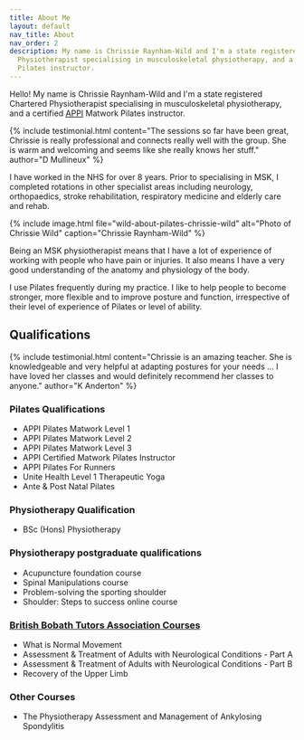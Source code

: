 ```yaml
---
title: About Me
layout: default
nav_title: About
nav_order: 2
description: My name is Chrissie Raynham-Wild and I'm a state registered Chartered
  Physiotherapist specialising in musculoskeletal physiotherapy, and a certified APPI  Matwork
  Pilates instructor.
---
```


Hello! My name is Chrissie Raynham-Wild and I'm a state registered Chartered Physiotherapist specialising in musculoskeletal physiotherapy, and a certified [<abbr title="The Australian Physiotherapy & Pilates Institute">APPI</abbr>][1] Matwork Pilates instructor.

{% include testimonial.html
    content="The sessions so far have been great, Chrissie is really professional and connects really well with the group. She is warm and welcoming and seems like she really knows her stuff."
    author="D Mullineux" %}

I have worked in the NHS for over 8 years.  Prior to specialising in MSK, I completed rotations in other specialist areas including neurology, orthopaedics, stroke rehabilitation, respiratory medicine and elderly care and rehab.

{% include image.html
    file="wild-about-pilates-chrissie-wild"
    alt="Photo of Chrissie Wild"
    caption="Chrissie Raynham-Wild"
%}

Being an MSK physiotherapist means that I have a lot of experience of working with people who have pain or injuries. It also means I have a very good understanding of the anatomy and physiology of the body.

I use Pilates frequently during my practice.  I like to help people to become stronger, more flexible and to improve posture and function, irrespective of their level of experience of Pilates or level of ability.

## Qualifications

{% include testimonial.html
    content="Chrissie is an amazing teacher. She is knowledgeable and very helpful at adapting postures for your needs &hellip; I have loved her classes and would definitely recommend her classes to anyone."
    author="K Anderton"
%}

### Pilates Qualifications

* APPI Pilates Matwork Level 1
* APPI Pilates Matwork Level 2
* APPI Pilates Matwork Level 3
* APPI Certified Matwork Pilates Instructor
* APPI Pilates For Runners
* Unite Health Level 1 Therapeutic Yoga
* Ante & Post Natal Pilates

### Physiotherapy Qualification

* BSc (Hons) Physiotherapy

### Physiotherapy postgraduate qualifications

* Acupuncture foundation course
* Spinal Manipulations course
* Problem-solving the sporting shoulder
* Shoulder: Steps to success online course

### [British Bobath Tutors Association Courses][2]

* What is Normal Movement
* Assessment & Treatment of Adults with Neurological Conditions - Part A
* Assessment & Treatment of Adults with Neurological Conditions - Part B
* Recovery of the Upper Limb

### Other Courses

* The Physiotherapy Assessment and Management of Ankylosing Spondylitis

[1]: https://www.appihealthgroup.com/Community/Instructors-directory/Christine-Raynham-Wild-Fully-Certified
[2]: https://www.bbta.org.uk/
